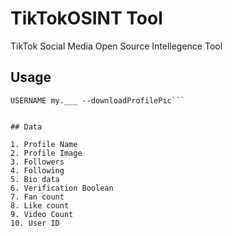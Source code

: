 # TikTokOSINT Tool

TikTok Social Media Open Source Intellegence Tool
 

## Usage

```python3 tiktokOSINT.py --username 
USERNAME my.___ --downloadProfilePic```


## Data

1. Profile Name
2. Profile Image
3. Followers
4. Following
5. Bio data
6. Verification Boolean
7. Fan count
8. Like count
9. Video Count
10. User ID